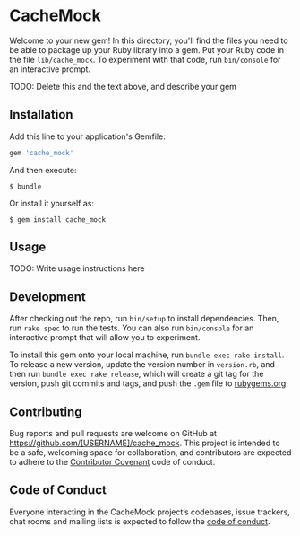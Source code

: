 # CacheMock

Welcome to your new gem! In this directory, you'll find the files you need to be able to package up your Ruby library into a gem. Put your Ruby code in the file `lib/cache_mock`. To experiment with that code, run `bin/console` for an interactive prompt.

TODO: Delete this and the text above, and describe your gem

## Installation

Add this line to your application's Gemfile:

```ruby
gem 'cache_mock'
```

And then execute:

    $ bundle

Or install it yourself as:

    $ gem install cache_mock

## Usage

TODO: Write usage instructions here

## Development

After checking out the repo, run `bin/setup` to install dependencies. Then, run `rake spec` to run the tests. You can also run `bin/console` for an interactive prompt that will allow you to experiment.

To install this gem onto your local machine, run `bundle exec rake install`. To release a new version, update the version number in `version.rb`, and then run `bundle exec rake release`, which will create a git tag for the version, push git commits and tags, and push the `.gem` file to [rubygems.org](https://rubygems.org).

## Contributing

Bug reports and pull requests are welcome on GitHub at https://github.com/[USERNAME]/cache_mock. This project is intended to be a safe, welcoming space for collaboration, and contributors are expected to adhere to the [Contributor Covenant](http://contributor-covenant.org) code of conduct.

## Code of Conduct

Everyone interacting in the CacheMock project’s codebases, issue trackers, chat rooms and mailing lists is expected to follow the [code of conduct](https://github.com/[USERNAME]/cache_mock/blob/master/CODE_OF_CONDUCT.md).
